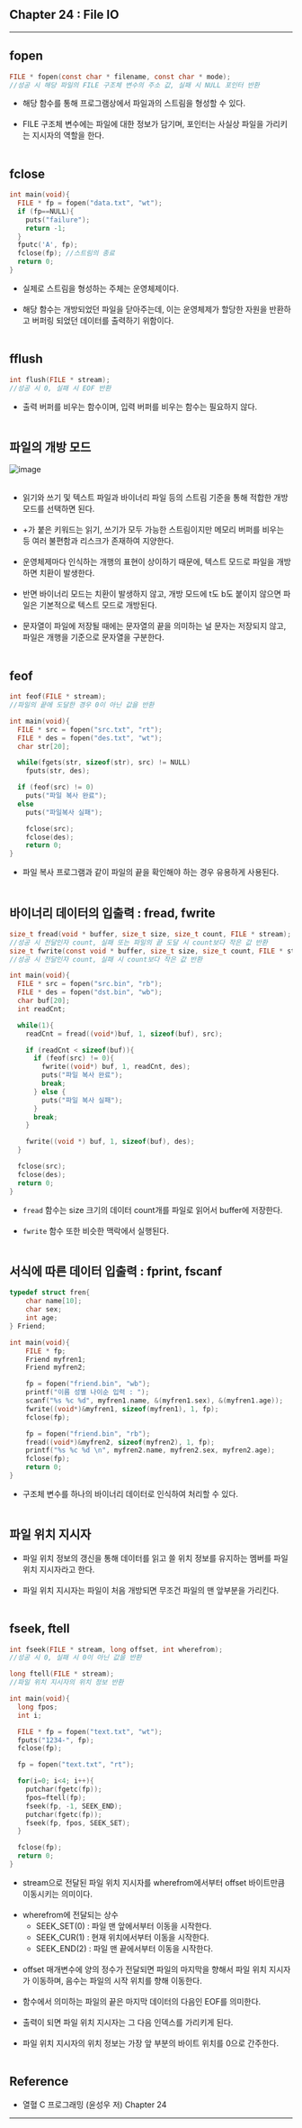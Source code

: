 Chapter 24 : File IO
--------------------

---

fopen
-----

```c
FILE * fopen(const char * filename, const char * mode);
//성공 시 해당 파일의 FILE 구조체 변수의 주소 값, 실패 시 NULL 포인터 반환
```

-	해당 함수를 통해 프로그램상에서 파일과의 스트림을 형성할 수 있다.<br><br>
-	FILE 구조체 변수에는 파일에 대한 정보가 담기며, 포인터는 사실상 파일을 가리키는 지시자의 역할을 한다.<br><br>

fclose
------

```c
int main(void){
  FILE * fp = fopen("data.txt", "wt");
  if (fp==NULL){
    puts("failure");
    return -1;
  }
  fputc('A', fp);
  fclose(fp); //스트림의 종료
  return 0;
}
```

-	실제로 스트림을 형성하는 주체는 운영체제이다.<br><br>
-	해당 함수는 개방되었던 파일을 닫아주는데, 이는 운영체제가 할당한 자원을 반환하고 버퍼링 되었던 데이터를 출력하기 위함이다.<br><br>

fflush
------

```c
int flush(FILE * stream);
//성공 시 0, 실패 시 EOF 반환
```

-	출력 버퍼를 비우는 함수이며, 입력 버퍼를 비우는 함수는 필요하지 않다.<br><br>

파일의 개방 모드<br>
--------------------

![image](https://user-images.githubusercontent.com/56240505/71781082-fa48bb00-300d-11ea-9440-9100a4894182.png)<br><br>

-	읽기와 쓰기 및 텍스트 파일과 바이너리 파일 등의 스트림 기준을 통해 적합한 개방 모드를 선택하면 된다.<br><br>
-	+가 붙은 키워드는 읽기, 쓰기가 모두 가능한 스트림이지만 메모리 버퍼를 비우는 등 여러 불편함과 리스크가 존재하여 지양한다.<br><br>
-	운영체제마다 인식하는 개행의 표현이 상이하기 때문에, 텍스트 모드로 파일을 개방하면 치환이 발생한다.<br><br>
-	반면 바이너리 모드는 치환이 발생하지 않고, 개방 모드에 t도 b도 붙이지 않으면 파일은 기본적으로 텍스트 모드로 개방된다.<br><br>
-	문자열이 파일에 저장될 때에는 문자열의 끝을 의미하는 널 문자는 저장되지 않고, 파일은 개행을 기준으로 문자열을 구분한다.<br><br>

feof
----

```c
int feof(FILE * stream);
//파일의 끝에 도달한 경우 0이 아닌 값을 반환

int main(void){
  FILE * src = fopen("src.txt", "rt");
  FILE * des = fopen("des.txt", "wt");
  char str[20];

  while(fgets(str, sizeof(str), src) != NULL)
    fputs(str, des);

  if (feof(src) != 0)
    puts("파일 복사 완료");
  else
    puts("파일복사 실패");

    fclose(src);
    fclose(des);
    return 0;
}
```

-	파일 복사 프로그램과 같이 파일의 끝을 확인해야 하는 경우 유용하게 사용된다.<br><br>

바이너리 데이터의 입출력 : fread, fwrite
----------------------------------------

```c
size_t fread(void * buffer, size_t size, size_t count, FILE * stream);
//성공 시 전달인자 count, 실패 또는 파일의 끝 도달 시 count보다 작은 값 반환
size_t fwrite(const void * buffer, size_t size, size_t count, FILE * stream);
//성공 시 전달인자 count, 실패 시 count보다 작은 값 반환

int main(void){
  FILE * src = fopen("src.bin", "rb");
  FILE * des = fopen("dst.bin", "wb");
  char buf[20];
  int readCnt;

  while(1){
    readCnt = fread((void*)buf, 1, sizeof(buf), src);

    if (readCnt < sizeof(buf)){
      if (feof(src) != 0){
        fwrite((void*) buf, 1, readCnt, des);
        puts("파일 복사 완료");
        break;
      } else {
        puts("파일 복사 실패");
      }
      break;
    }

    fwrite((void *) buf, 1, sizeof(buf), des);
  }

  fclose(src);
  fclose(des);
  return 0;
}
```

-	`fread` 함수는 size 크기의 데이터 count개를 파일로 읽어서 buffer에 저장한다.<br><br>
-	`fwrite` 함수 또한 비슷한 맥락에서 실행된다.<br><br>

서식에 따른 데이터 입출력 : fprint, fscanf
------------------------------------------

```c
typedef struct fren{
    char name[10];
    char sex;
    int age;
} Friend;

int main(void){
    FILE * fp;
    Friend myfren1;
    Friend myfren2;

    fp = fopen("friend.bin", "wb");
    printf("이름 성별 나이순 입력 : ");
    scanf("%s %c %d", myfren1.name, &(myfren1.sex), &(myfren1.age));
    fwrite((void*)&myfren1, sizeof(myfren1), 1, fp);
    fclose(fp);

    fp = fopen("friend.bin", "rb");
    fread((void*)&myfren2, sizeof(myfren2), 1, fp);
    printf("%s %c %d \n", myfren2.name, myfren2.sex, myfren2.age);
    fclose(fp);
    return 0;
}
```

-	구조체 변수를 하나의 바이너리 데이터로 인식하여 처리할 수 있다.<br><br>

파일 위치 지시자
----------------

-	파일 위치 정보의 갱신을 통해 데이터를 읽고 쓸 위치 정보를 유지하는 멤버를 파일 위치 지시자라고 한다.<br><br>
-	파일 위치 지시자는 파일이 처음 개방되면 무조건 파일의 맨 앞부분을 가리킨다.<br><br>

fseek, ftell
------------

```c
int fseek(FILE * stream, long offset, int wherefrom);
//성공 시 0, 실패 시 0이 아닌 값을 반환

long ftell(FILE * stream);
//파일 위치 지시자의 위치 정보 반환

int main(void){
  long fpos;
  int i;

  FILE * fp = fopen("text.txt", "wt");
  fputs("1234-", fp);
  fclose(fp);

  fp = fopen("text.txt", "rt");

  for(i=0; i<4; i++){
    putchar(fgetc(fp));
    fpos=ftell(fp);
    fseek(fp, -1, SEEK_END);
    putchar(fgetc(fp));
    fseek(fp, fpos, SEEK_SET);
  }

  fclose(fp);
  return 0;
}
```

-	stream으로 전달된 파일 위치 지시자를 wherefrom에서부터 offset 바이트만큼 이동시키는 의미이다.<br><br>
-	wherefrom에 전달되는 상수
	-	SEEK_SET(0) : 파일 맨 앞에서부터 이동을 시작한다.
	-	SEEK_CUR(1) : 현재 위치에서부터 이동을 시작한다.
	-	SEEK_END(2) : 파일 맨 끝에서부터 이동을 시작한다.<br><br>
-	offset 매개변수에 양의 정수가 전달되면 파일의 마지막을 향해서 파일 위치 지시자가 이동하며, 음수는 파일의 시작 위치를 향해 이동한다.<br><br>
-	함수에서 의미하는 파일의 끝은 마지막 데이터의 다음인 EOF를 의미한다.<br><br>
-	출력이 되면 파일 위치 지시자는 그 다음 인덱스를 가리키게 된다.<br><br>
-	파일 위치 지시자의 위치 정보는 가장 앞 부분의 바이트 위치를 0으로 간주한다.<br><br>

Reference
---------

-	열혈 C 프로그래밍 (윤성우 저) Chapter 24

---
